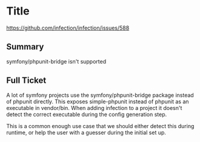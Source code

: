 # Title

https://github.com/infection/infection/issues/588

## Summary
symfony/phpunit-bridge isn't supported

## Full Ticket
A lot of symfony projects use the symfony/phpunit-bridge package instead
of phpunit directly. This exposes simple-phpunit instead of phpunit as
an executable in vendor/bin. When adding infection to a project it
doesn't detect the correct executable during the config generation step.

This is a common enough use case that we should either detect this
during runtime, or help the user with a guesser during the initial
set up.
